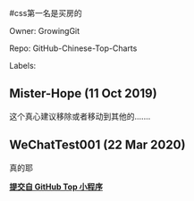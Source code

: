 #css第一名是买房的

Owner: GrowingGit

Repo: GitHub-Chinese-Top-Charts

Labels: 

## Mister-Hope (11 Oct 2019)

这个真心建议移除或者移动到其他的.......

## WeChatTest001 (22 Mar 2020)

真的耶

[**提交自 GitHub Top 小程序**](https://github.com/renyuzhuo/GitHub-Top)

